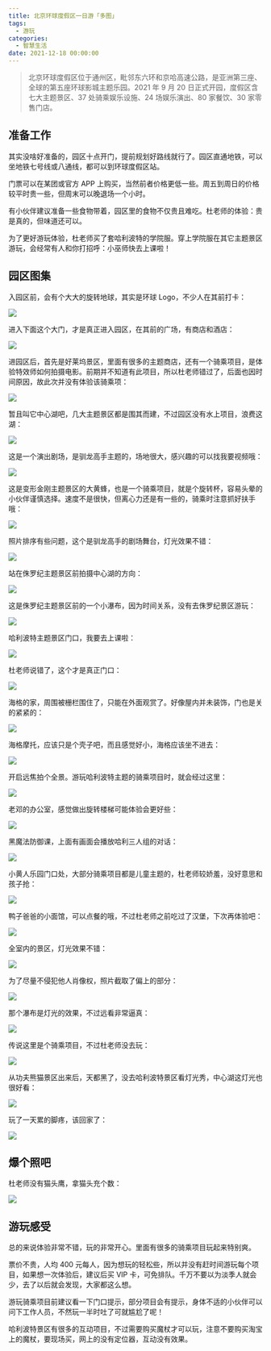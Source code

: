 ```yaml
---
title: 北京环球度假区一日游「多图」
tags:
  - 游玩
categories:
  - 智慧生活
date: 2021-12-18 00:00:00
---
```


> 北京环球度假区位于通州区，毗邻东六环和京哈高速公路，是亚洲第三座、全球的第五座环球影城主题乐园。2021 年 9 月 20 日正式开园，度假区含七大主题景区、37 处骑乘娱乐设施、24 场娱乐演出、80 家餐饮、30 家零售门店。

<!-- more -->

## 准备工作

其实没啥好准备的，园区十点开门，提前规划好路线就行了。园区直通地铁，可以坐地铁七号线或八通线，都可以到环球度假区站。

门票可以在某团或官方 APP 上购买，当然前者价格更低一些。周五到周日的价格较平时贵一些，但周末可以晚退场一个小时。

有小伙伴建议准备一些食物带着，园区里的食物不仅贵且难吃。杜老师的体验：贵是真的，但味道还可以。

为了更好游玩体验，杜老师买了套哈利波特的学院服。穿上学院服在其它主题景区游玩，会经常有人和你打招呼：小巫师快去上课啦！

## 园区图集

入园区前，会有个大大的旋转地球，其实是环球 Logo，不少人在其前打卡：

![](https://cdn.dusays.com/2021/12/414-1.jpg)

进入下面这个大门，才是真正进入园区，在其前的广场，有商店和酒店：

![](https://cdn.dusays.com/2021/12/414-2.jpg)

进园区后，首先是好莱坞景区，里面有很多的主题商店，还有一个骑乘项目，是体验特效师如何拍摄电影。前期并不知道有此项目，所以杜老师错过了，后面也因时间原因，故此次并没有体验该骑乘项：

![](https://cdn.dusays.com/2021/12/414-3.jpg)

暂且叫它中心湖吧，几大主题景区都是围其而建，不过园区没有水上项目，浪费这湖：

![](https://cdn.dusays.com/2021/12/414-4.jpg)

这是一个演出剧场，是驯龙高手主题的，场地很大，感兴趣的可以找我要视频哦：

![](https://cdn.dusays.com/2021/12/414-5.jpg)

这是变形金刚主题景区的大黄蜂，也是一个骑乘项目，就是个旋转杯，容易头晕的小伙伴谨慎选择。速度不是很快，但离心力还是有一些的，骑乘时注意抓好扶手哦：

![](https://cdn.dusays.com/2021/12/414-6.jpg)

照片排序有些问题，这个是驯龙高手的剧场舞台，灯光效果不错：

![](https://cdn.dusays.com/2021/12/414-7.jpg)

站在侏罗纪主题景区前拍摄中心湖的方向：

![](https://cdn.dusays.com/2021/12/414-8.jpg)

这是侏罗纪主题景区前的一个小瀑布，因为时间关系，没有去侏罗纪景区游玩：

![](https://cdn.dusays.com/2021/12/414-9.jpg)

哈利波特主题景区门口，我要去上课啦：

![](https://cdn.dusays.com/2021/12/414-10.jpg)

杜老师说错了，这个才是真正门口：

![](https://cdn.dusays.com/2021/12/414-11.jpg)

海格的家，周围被栅栏围住了，只能在外面观赏了。好像屋内并未装饰，门也是关的紧紧的：

![](https://cdn.dusays.com/2021/12/414-12.jpg)

海格摩托，应该只是个壳子吧，而且感觉好小，海格应该坐不进去：

![](https://cdn.dusays.com/2021/12/414-13.jpg)

开启远焦拍个全景。游玩哈利波特主题的骑乘项目时，就会经过这里：

![](https://cdn.dusays.com/2021/12/414-14.jpg)

老邓的办公室，感觉做出旋转楼梯可能体验会更好些：

![](https://cdn.dusays.com/2021/12/414-15.jpg)

黑魔法防御课，上面有画面会播放哈利三人组的对话：

![](https://cdn.dusays.com/2021/12/414-16.jpg)

小黄人乐园门口处，大部分骑乘项目都是儿童主题的，杜老师较娇羞，没好意思和孩子抢：

![](https://cdn.dusays.com/2021/12/414-17.jpg)

鸭子爸爸的小面馆，可以点餐的哦，不过杜老师之前吃过了汉堡，下次再体验吧：

![](https://cdn.dusays.com/2021/12/414-18.jpg)

全室内的景区，灯光效果不错：

![](https://cdn.dusays.com/2021/12/414-19.jpg)

为了尽量不侵犯他人肖像权，照片截取了偏上的部分：

![](https://cdn.dusays.com/2021/12/414-20.jpg)

那个瀑布是灯光的效果，不过远看非常逼真：

![](https://cdn.dusays.com/2021/12/414-21.jpg)

传说这里是个骑乘项目，不过杜老师没去玩：

![](https://cdn.dusays.com/2021/12/414-22.jpg)

从功夫熊猫景区出来后，天都黑了，没去哈利波特景区看灯光秀，中心湖这灯光也很好看：

![](https://cdn.dusays.com/2021/12/414-23.jpg)

玩了一天累的脚疼，该回家了：

![](https://cdn.dusays.com/2021/12/414-24.jpg)

## 爆个照吧

杜老师没有猫头鹰，拿猫头充个数：

![](https://cdn.dusays.com/2021/12/414-25.jpg)

## 游玩感受

总的来说体验非常不错，玩的非常开心。里面有很多的骑乘项目玩起来特别爽。

票价不贵，人均 400 元每人，因为想玩的轻松些，所以并没有赶时间游玩每个项目，如果想一次体验后，建议后买 VIP 卡，可免排队。千万不要以为淡季人就会少，去了以后就会发现，大家都这么想。

游玩骑乘项目前建议看一下门口提示，部分项目会有提示，身体不适的小伙伴可以问下工作人员，不然玩一半时吐了可就尴尬了呢！

哈利波特景区有很多的互动项目，不过需要购买魔杖才可以玩，注意不要购买淘宝上的魔杖，要现场买，网上的没有定位器，互动没有效果。
